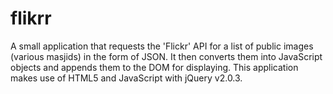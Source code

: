 # flikrr
A small application that requests the 'Flickr' API for a list of public images (various masjids) in the form of JSON. It then converts them into JavaScript objects and appends them to the DOM for displaying. This application makes use of HTML5 and JavaScript with jQuery v2.0.3.
